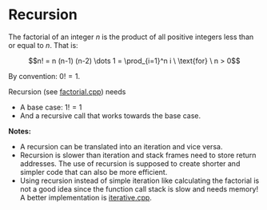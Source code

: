 # Recursion

The factorial of an integer $n$
is the product of all positive integers less than or equal to $n$.
That is:

$$n! = n (n-1) (n-2) \dots 1 = \prod_{i=1}^n i \ \text{for} \ n > 0$$

By convention: $0! = 1$.


Recursion (see [factorial.cpp](factorial.cpp)) needs

* A base case: $1! = 1$
* And a recursive call that works towards the base case.


**Notes:** 

* A recursion can be translated into an iteration and vice versa. 
* Recursion is slower than iteration and stack frames need to store return addresses. 
  The use of recursion is supposed to create 
  shorter and simpler code that can also be more efficient.
* Using recursion instead of simple iteration like calculating the factorial
  is not a good idea since the function call stack is slow and needs memory! A better implementation is [iterative.cpp](iterative.cpp).

